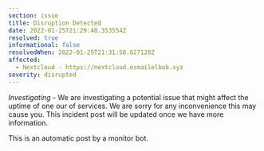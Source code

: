 ```yaml
---
section: issue
title: Disruption Detected
date: 2022-01-25T21:29:48.353554Z
resolved: true
informational: false
resolvedWhen: 2022-01-25T21:31:58.627128Z
affected:
  - Nextcloud - https://nextcloud.esmailelbob.xyz
severity: disrupted
---
```

*Investigating* - We are investigating a potential issue that might affect the uptime of one our of services. We are sorry for any inconvenience this may cause you. This incident post will be updated once we have more information.

This is an automatic post by a monitor bot.
        